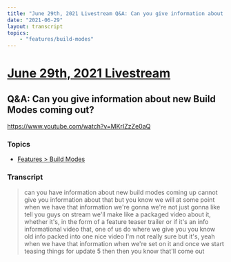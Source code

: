 ```yaml
---
title: "June 29th, 2021 Livestream Q&A: Can you give information about new Build Modes coming out?"
date: "2021-06-29"
layout: transcript
topics:
    - "features/build-modes"
---
```

# [June 29th, 2021 Livestream](../2021-06-29.md)
## Q&A: Can you give information about new Build Modes coming out?
https://www.youtube.com/watch?v=MKrIZzZe0aQ

### Topics
* [Features > Build Modes](../topics/features/build-modes.md)

### Transcript

> can you have information about new build modes coming up cannot give you information about that but you know we will at some point when we have that information we're gonna we're not just gonna like tell you guys on stream we'll make like a packaged video about it, whether it's, in the form of a feature teaser trailer or if it's an info informational video that, one of us do where we give you you know old info packed into one nice video I'm not really sure but it's, yeah when we have that information when we're set on it and once we start teasing things for update 5 then then you know that'll come out
